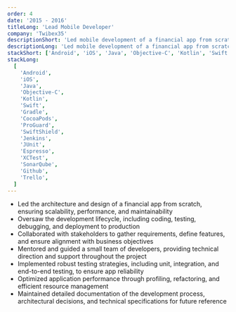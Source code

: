 ```yaml
---
order: 4
date: '2015 - 2016'
titleLong: 'Lead Mobile Developer'
company: 'Twibex35'
descriptionShort: 'Led mobile development of a financial app from scratch to help users save and invest in the stock market. Oversaw the entire development lifecycle, including architecture design, coding, and deployment'
descriptionLong: 'Led mobile development of a financial app from scratch to help users save and invest in the stock market. Oversaw the entire development lifecycle, including architecture design, coding, and deployment. Collaborated with stakeholders to define key features and ensure the app met user needs while adhering to industry standards and best practices'
stackShort: ['Android', 'iOS', 'Java', 'Objective-C', 'Kotlin', 'Swift', 'CI/CD', 'Testing', 'Github', 'Trello']
stackLong:
  [
    'Android',
    'iOS',
    'Java',
    'Objective-C',
    'Kotlin',
    'Swift',
    'Gradle',
    'CocoaPods',
    'ProGuard',
    'SwiftShield',
    'Jenkins',
    'JUnit',
    'Espresso',
    'XCTest',
    'SonarQube',
    'Github',
    'Trello',
  ]
---
```


<p>
  <ul>
    <li><span class="text-gray-50">Led the architecture and design</span> of a financial app from scratch, ensuring scalability, performance, and maintainability</li>
    <li><span class="text-gray-50">Oversaw the development lifecycle</span>, including coding, testing, debugging, and deployment to production</li>
    <li><span class="text-gray-50">Collaborated with stakeholders</span> to gather requirements, define features, and ensure alignment with business objectives</li>
    <li><span class="text-gray-50">Mentored and guided a small team</span> of developers, providing technical direction and support throughout the project</li>
    <li><span class="text-gray-50">Implemented robust testing strategies</span>, including unit, integration, and end-to-end testing, to ensure app reliability</li>
    <li><span class="text-gray-50">Optimized application performance</span> through profiling, refactoring, and efficient resource management</li>
    <li><span class="text-gray-50">Maintained detailed documentation</span> of the development process, architectural decisions, and technical specifications for future reference</li>
  </ul>
</p>
